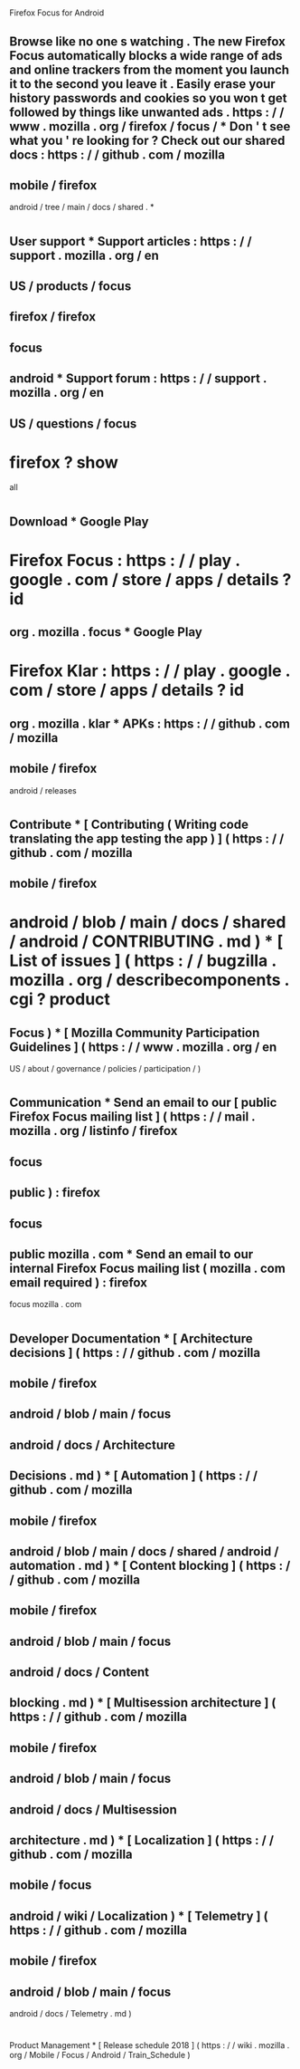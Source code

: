 #
Firefox
Focus
for
Android
>
Browse
like
no
one
s
watching
.
The
new
Firefox
Focus
automatically
blocks
a
wide
range
of
ads
and
online
trackers
from
the
moment
you
launch
it
to
the
second
you
leave
it
.
Easily
erase
your
history
passwords
and
cookies
so
you
won
t
get
followed
by
things
like
unwanted
ads
.
https
:
/
/
www
.
mozilla
.
org
/
firefox
/
focus
/
*
Don
'
t
see
what
you
'
re
looking
for
?
Check
out
our
shared
docs
:
https
:
/
/
github
.
com
/
mozilla
-
mobile
/
firefox
-
android
/
tree
/
main
/
docs
/
shared
.
*
#
#
User
support
*
Support
articles
:
https
:
/
/
support
.
mozilla
.
org
/
en
-
US
/
products
/
focus
-
firefox
/
firefox
-
focus
-
android
*
Support
forum
:
https
:
/
/
support
.
mozilla
.
org
/
en
-
US
/
questions
/
focus
-
firefox
?
show
=
all
#
#
Download
*
Google
Play
-
Firefox
Focus
:
https
:
/
/
play
.
google
.
com
/
store
/
apps
/
details
?
id
=
org
.
mozilla
.
focus
*
Google
Play
-
Firefox
Klar
:
https
:
/
/
play
.
google
.
com
/
store
/
apps
/
details
?
id
=
org
.
mozilla
.
klar
*
APKs
:
https
:
/
/
github
.
com
/
mozilla
-
mobile
/
firefox
-
android
/
releases
#
#
Contribute
*
[
Contributing
(
Writing
code
translating
the
app
testing
the
app
)
]
(
https
:
/
/
github
.
com
/
mozilla
-
mobile
/
firefox
-
android
/
blob
/
main
/
docs
/
shared
/
android
/
CONTRIBUTING
.
md
)
*
[
List
of
issues
]
(
https
:
/
/
bugzilla
.
mozilla
.
org
/
describecomponents
.
cgi
?
product
=
Focus
)
*
[
Mozilla
Community
Participation
Guidelines
]
(
https
:
/
/
www
.
mozilla
.
org
/
en
-
US
/
about
/
governance
/
policies
/
participation
/
)
#
#
Communication
*
Send
an
email
to
our
[
public
Firefox
Focus
mailing
list
]
(
https
:
/
/
mail
.
mozilla
.
org
/
listinfo
/
firefox
-
focus
-
public
)
:
firefox
-
focus
-
public
mozilla
.
com
*
Send
an
email
to
our
internal
Firefox
Focus
mailing
list
(
mozilla
.
com
email
required
)
:
firefox
-
focus
mozilla
.
com
#
#
Developer
Documentation
*
[
Architecture
decisions
]
(
https
:
/
/
github
.
com
/
mozilla
-
mobile
/
firefox
-
android
/
blob
/
main
/
focus
-
android
/
docs
/
Architecture
-
Decisions
.
md
)
*
[
Automation
]
(
https
:
/
/
github
.
com
/
mozilla
-
mobile
/
firefox
-
android
/
blob
/
main
/
docs
/
shared
/
android
/
automation
.
md
)
*
[
Content
blocking
]
(
https
:
/
/
github
.
com
/
mozilla
-
mobile
/
firefox
-
android
/
blob
/
main
/
focus
-
android
/
docs
/
Content
-
blocking
.
md
)
*
[
Multisession
architecture
]
(
https
:
/
/
github
.
com
/
mozilla
-
mobile
/
firefox
-
android
/
blob
/
main
/
focus
-
android
/
docs
/
Multisession
-
architecture
.
md
)
*
[
Localization
]
(
https
:
/
/
github
.
com
/
mozilla
-
mobile
/
focus
-
android
/
wiki
/
Localization
)
*
[
Telemetry
]
(
https
:
/
/
github
.
com
/
mozilla
-
mobile
/
firefox
-
android
/
blob
/
main
/
focus
-
android
/
docs
/
Telemetry
.
md
)
#
#
Product
Management
*
[
Release
schedule
2018
]
(
https
:
/
/
wiki
.
mozilla
.
org
/
Mobile
/
Focus
/
Android
/
Train_Schedule
)
